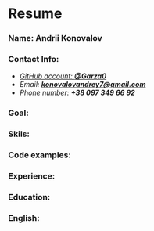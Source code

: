 # Resume

### **Name:** Andrii Konovalov

### **Contact Info:**
* _[GitHub account: **@Garza0**](https://github.com/Garza0)_
* _Email: **konovalovandrey7@gmail.com**_ 
* _Phone number: **+38 097 349 66 92**_



### **Goal:**

### **Skils:**

### **Code examples:**

### **Experience:**

### **Education:**

### **English:**
